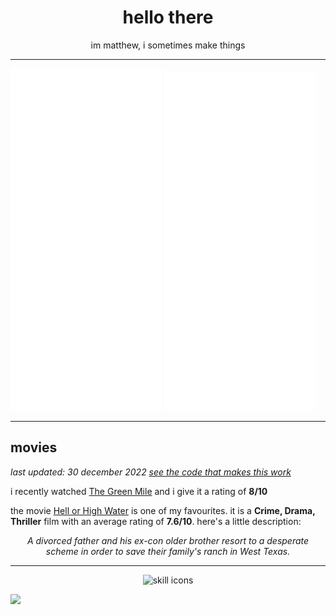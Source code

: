 <div align="center">

  # hello there
  
  im matthew, i sometimes make things

</div>

---

<img width="48%" src="https://raw.githubusercontent.com/matievisthekat/matievisthekat/master/overall-metrics.svg" alt="Overall Metrics" /> <img width="48%" src="https://raw.githubusercontent.com/matievisthekat/matievisthekat/master/recent-metrics.svg" alt="Recent Metrics" />

---

## movies
*last updated: <!--common.timestamp:start-->30 december 2022<!--common.timestamp:end-->
[see the code that makes this work](https://github.com/matievisthekat/matievisthekat/tree/master/movies)*

i recently watched <!--recent.link:start text="recent.title"-->[The Green Mile](https://imdb.com/title/tt0120689/ 'imdb page')<!--recent.link:end--> and i give it a rating of **<!--recent.rating:start-->8<!--recent.rating:end-->/10**

the movie <!--favourite.link:start text="favourite.title"-->[Hell or High Water](https://imdb.com/title/tt2582782/?ref_=ttls_li_i 'imdb page')<!--favourite.link:end--> is one of my favourites. it is a **<!--favourite.genre:start-->Crime, Drama, Thriller<!--favourite.genre:end-->** film with an average rating of **<!--favourite.avgRating:start-->7.6<!--favourite.avgRating:end-->/10**. here's a little description:

<div align="center">

  *<!--favourite.desc:start-->A divorced father and his ex-con older brother resort to a desperate scheme in order to save their family's ranch in West Texas.<!--favourite.desc:end-->*
  
</div>

---

<div align="center">
     <img src="https://skillicons.dev/icons?perline=10&i=cloudflare,netlify,heroku,figma,electron,sass,emotion,css,html,dart,flutter,deno,express,svelte,react,nextjs,ts,js,nodejs,ruby,rails,rust,linux,git,vim,vscode,nginx,mongodb,mysql,postgres" alt="skill icons" />
</div>

![](https://hit.yhype.me/github/profile?user_id=45036977)
